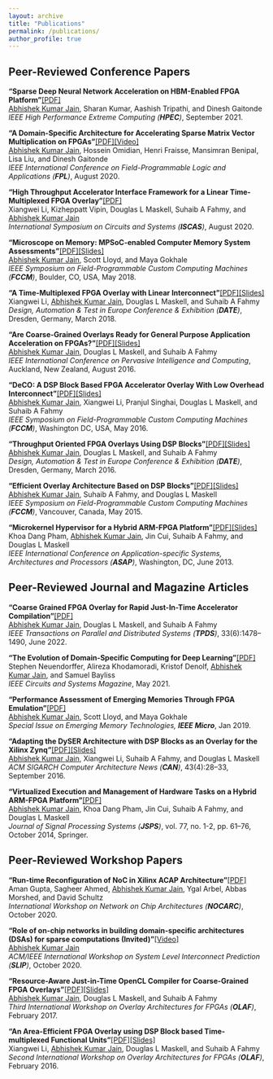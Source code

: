 ```yaml
---
layout: archive
title: "Publications"
permalink: /publications/
author_profile: true
---
```


Peer-Reviewed Conference Papers
-------------------------------

<strong>“Sparse Deep Neural Network Acceleration on HBM-Enabled FPGA Platform”</strong>[[PDF]](http://www.ieee-hpec.org/prelimagenda2021.html)<br> 
<u>Abhishek Kumar Jain</u>, Sharan Kumar, Aashish Tripathi, and Dinesh Gaitonde <br> 
<em>IEEE High Performance Extreme Computing (<strong>HPEC</strong>)</em>, September 2021.<br>

<strong>“A Domain-Specific Architecture for Accelerating Sparse Matrix Vector Multiplication on FPGAs”</strong>[[PDF]](http://www.ece.ubc.ca/~hosseino/publications/SpMV_FPL2020_published.pdf)[[Video]](https://www.youtube.com/watch?v=ascaEvDKpWM)<br> 
<u>Abhishek Kumar Jain</u>, Hossein Omidian, Henri Fraisse, Mansimran Benipal, Lisa Liu, and Dinesh Gaitonde <br> 
<em>IEEE International Conference on Field-Programmable Logic and Applications (<strong>FPL</strong>)</em>, August 2020.<br>

<strong>“High Throughput Accelerator Interface Framework for a Linear Time-Multiplexed FPGA Overlay”</strong>[[PDF]](https://warwick.ac.uk/fac/sci/eng/staff/saf/publications/iscas2020-li.pdf)<br> 
Xiangwei Li, Kizheppatt Vipin, Douglas L Maskell, Suhaib A Fahmy, and <u>Abhishek Kumar Jain</u> <br> 
<em>International Symposium on Circuits and Systems (<strong>ISCAS</strong>)</em>, August 2020.<br>

<strong>“Microscope on Memory: MPSoC-enabled Computer Memory System Assessments”</strong>[[PDF]](https://abhishekkumarjain.github.io/files/FCCM2018.pdf)[[Slides]](https://abhishekkumarjain.github.io/files/FCCM2018-slides.pdf)<br> 
<u>Abhishek Kumar Jain</u>, Scott Lloyd, and Maya Gokhale <br> 
<em>IEEE Symposium on Field-Programmable Custom Computing Machines (<strong>FCCM</strong>)</em>, Boulder, CO, USA, May 2018. <br>

<strong>“A Time-Multiplexed FPGA Overlay with Linear Interconnect”</strong>[[PDF]](https://abhishekkumarjain.github.io/files/DATE2018.pdf)[[Slides]](https://abhishekkumarjain.github.io/files/DATE2018-slides.pdf)<br> 
Xiangwei Li, <u>Abhishek Kumar Jain</u>, Douglas L Maskell, and Suhaib A Fahmy <br> 
<em>Design, Automation & Test in Europe Conference & Exhibition (<strong>DATE</strong>)</em>, Dresden, Germany, March 2018.<br>

<strong>“Are Coarse-Grained Overlays Ready for General Purpose Application Acceleration on FPGAs?”</strong>[[PDF]](https://abhishekkumarjain.github.io/files/PICOM2016.pdf)[[Slides]](https://abhishekkumarjain.github.io/files/PICOM2016-slides.pdf)<br> 
<u>Abhishek Kumar Jain</u>, Douglas L Maskell, and Suhaib A Fahmy <br> 
<em>IEEE International Conference on Pervasive Intelligence and Computing</em>, Auckland, New Zealand, August 2016.<br>

<strong>“DeCO: A DSP Block Based FPGA Accelerator Overlay With Low Overhead Interconnect”</strong>[[PDF]](https://abhishekkumarjain.github.io/files/FCCM2016.pdf)[[Slides]](https://abhishekkumarjain.github.io/files/FCCM2016-slides.pdf)<br> 
<u>Abhishek Kumar Jain</u>, Xiangwei Li, Pranjul Singhai, Douglas L Maskell, and Suhaib A Fahmy <br> 
<em>IEEE Symposium on Field-Programmable Custom Computing Machines (<strong>FCCM</strong>)</em>, Washington DC, USA, May 2016. <br>

<strong>“Throughput Oriented FPGA Overlays Using DSP Blocks”</strong>[[PDF]](https://abhishekkumarjain.github.io/files/DATE2016.pdf)[[Slides]](https://abhishekkumarjain.github.io/files/DATE2016-slides.pdf)<br> 
<u>Abhishek Kumar Jain</u>, Douglas L Maskell, and Suhaib A Fahmy <br> 
<em>Design, Automation & Test in Europe Conference & Exhibition (<strong>DATE</strong>)</em>, Dresden, Germany, March 2016.<br>

 <strong>“Efficient Overlay Architecture Based on DSP Blocks”</strong>[[PDF]](https://abhishekkumarjain.github.io/files/FCCM2015.pdf)[[Slides]](https://abhishekkumarjain.github.io/files/FCCM2015-slides.pdf)<br> 
<u>Abhishek Kumar Jain</u>, Suhaib A Fahmy, and Douglas L Maskell <br> 
<em>IEEE Symposium on Field-Programmable Custom Computing Machines (<strong>FCCM</strong>)</em>, Vancouver, Canada, May 2015. <br>

<strong>“Microkernel Hypervisor for a Hybrid ARM-FPGA Platform”</strong>[[PDF]](https://abhishekkumarjain.github.io/files/ASAP2013.pdf)[[Slides]](https://abhishekkumarjain.github.io/files/ASAP2013-slides.pdf)<br> 
Khoa Dang Pham, <u>Abhishek Kumar Jain</u>, Jin Cui, Suhaib A Fahmy, and Douglas L Maskell <br> 
<em>IEEE International Conference on Application-specific Systems, Architectures and Processors (<strong>ASAP</strong>)</em>,  Washington, DC, June 2013. <br>


Peer-Reviewed Journal and Magazine Articles
-------------------------------------------

<strong>“Coarse Grained FPGA Overlay for Rapid Just-In-Time Accelerator Compilation”</strong>[[PDF]](https://ieeexplore.ieee.org/stamp/stamp.jsp?tp=&arnumber=9555373) <br> 
<u>Abhishek Kumar Jain</u>, Douglas L Maskell, and Suhaib A Fahmy <br> 
<em>IEEE Transactions on Parallel and Distributed Systems (<strong>TPDS</strong>)</em>, 33(6):1478–1490, June 2022.<br>

<strong>“The Evolution of Domain-Specific Computing for Deep Learning”</strong>[[PDF]](https://ieeexplore.ieee.org/document/9439420)<br> 
Stephen Neuendorffer, Alireza Khodamoradi, Kristof Denolf, <u>Abhishek Kumar Jain</u>, and Samuel Bayliss <br> 
<em>IEEE Circuits and Systems Magazine</em>, May 2021.<br>

<strong>“Performance Assessment of Emerging Memories Through FPGA Emulation”</strong>[[PDF]](https://ieeexplore.ieee.org/stamp/stamp.jsp?tp=&arnumber=8527539) <br> 
<u>Abhishek Kumar Jain</u>, Scott Lloyd, and Maya Gokhale <br> 
<em>Special Issue on Emerging Memory Technologies, <strong>IEEE Micro</strong></em>, Jan 2019. <br>

<strong>“Adapting the DySER Architecture with DSP Blocks as an Overlay for the Xilinx Zynq”</strong>[[PDF]](https://abhishekkumarjain.github.io/files/ACMCAN2015.pdf)[[Slides]](https://abhishekkumarjain.github.io/files/HEART2015-slides.pdf)<br> 
<u>Abhishek Kumar Jain</u>, Xiangwei Li, Suhaib A Fahmy, and Douglas L Maskell <br> 
<em>ACM SIGARCH Computer Architecture News (<strong>CAN</strong>)</em>, 43(4):28–33, September 2016.<br>

<strong>“Virtualized Execution and Management of Hardware Tasks on a Hybrid ARM-FPGA Platform”</strong>[[PDF]](https://abhishekkumarjain.github.io/files/JSPS2014.pdf)<br> 
<u>Abhishek Kumar Jain</u>, Khoa Dang Pham, Jin Cui, Suhaib A Fahmy, and Douglas L Maskell <br> 
<em>Journal of Signal Processing Systems (<strong>JSPS</strong>)</em>,  vol. 77, no. 1-2, pp. 61–76, October 2014, Springer. <br>


Peer-Reviewed Workshop Papers
-------------------------------------------

<strong>“Run-time Reconfiguration of NoC in Xilinx ACAP Architecture”</strong>[[PDF]](http://www.nocarc.org/home/program)<br> 
Aman Gupta, Sagheer Ahmed, <u>Abhishek Kumar Jain</u>, Ygal Arbel, Abbas Morshed, and David Schultz<br> 
<em> International Workshop on Network on Chip Architectures (<strong>NOCARC</strong>)</em>, October 2020.<br>

<strong>“Role of on-chip networks in building domain-specific architectures (DSAs) for sparse computations (Invited)”</strong>[[Video]](https://www.youtube.com/watch?v=CrWcchvFJVM&t=19313s)<br> 
<u>Abhishek Kumar Jain</u> <br> 
<em>ACM/IEEE International Workshop on System Level Interconnect Prediction (<strong>SLIP</strong>)</em>, October 2020.<br>

<strong>“Resource-Aware Just-in-Time OpenCL Compiler for Coarse-Grained FPGA Overlays”</strong>[[PDF]](https://abhishekkumarjain.github.io/files/OLAF2017.pdf)[[Slides]](https://abhishekkumarjain.github.io/files/OLAF2017-slides.pdf)<br> 
<u>Abhishek Kumar Jain</u>, Douglas L Maskell, and Suhaib A Fahmy <br> 
<em>Third International Workshop on Overlay Architectures for FPGAs (<strong>OLAF</strong>)</em>, February 2017.<br>

<strong>“An Area-Efficient FPGA Overlay using DSP Block based Time-multiplexed Functional Units”</strong>[[PDF]](https://abhishekkumarjain.github.io/files/OLAF2016.pdf)[[Slides]](https://abhishekkumarjain.github.io/files/OLAF2016-slides.pdf)<br> 
Xiangwei Li, <u>Abhishek Kumar Jain</u>, Douglas L Maskell, and Suhaib A Fahmy <br> 
<em>Second International Workshop on Overlay Architectures for FPGAs (<strong>OLAF</strong>)</em>, February 2016.<br>


